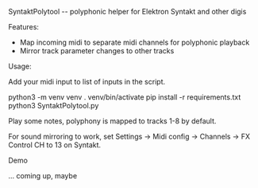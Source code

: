 SyntaktPolytool -- polyphonic helper for Elektron Syntakt and other digis

Features:

- Map incoming midi to separate midi channels for polyphonic playback
- Mirror track parameter changes to other tracks

Usage:

Add your midi input to list of inputs in the script.

python3 -m venv venv
. venv/bin/activate
pip install -r requirements.txt
python3 SyntaktPolytool.py

Play some notes, polyphony is mapped to tracks 1-8 by default.

For sound mirroring to work, set Settings -> Midi config -> Channels -> FX Control CH to 13 on Syntakt.

Demo

... coming up, maybe
